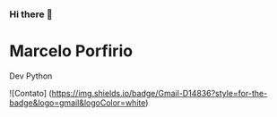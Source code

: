 ### Hi there 👋

<h1>Marcelo Porfirio</h1> 
Dev Python

![Contato] (https://img.shields.io/badge/Gmail-D14836?style=for-the-badge&logo=gmail&logoColor=white)
